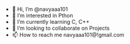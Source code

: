 - 👋 Hi, I’m @navyaaa101
- 👀 I’m interested in Pthon
- 🌱 I’m currently learning C, C++
- 💞️ I’m looking to collaborate on Projects
- 📫 How to reach me navyaaa101@!gmail.com

<!---
navyaaa101/navyaaa101 is a ✨ special ✨ repository because its `README.md` (this file) appears on your GitHub profile.
You can click the Preview link to take a look at your changes.
--->
